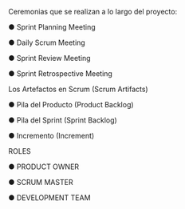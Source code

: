 Ceremonias que se realizan a lo largo del proyecto: 

● Sprint Planning Meeting

● Daily Scrum Meeting

● Sprint Review Meeting

● Sprint Retrospective Meeting

Los Artefactos en Scrum
(Scrum Artifacts)

● Pila del Producto (Product Backlog)

● Pila del Sprint (Sprint Backlog)

● Incremento (Increment)


ROLES

● PRODUCT OWNER

● SCRUM MASTER

● DEVELOPMENT TEAM
